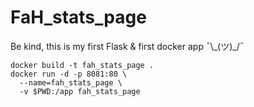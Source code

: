 # FaH_stats_page

Be kind, this is my first Flask & first docker app ¯\\\_(ツ)\_/¯

```
docker build -t fah_stats_page .
docker run -d -p 8081:80 \
  --name=fah_stats_page \
  -v $PWD:/app fah_stats_page
```
